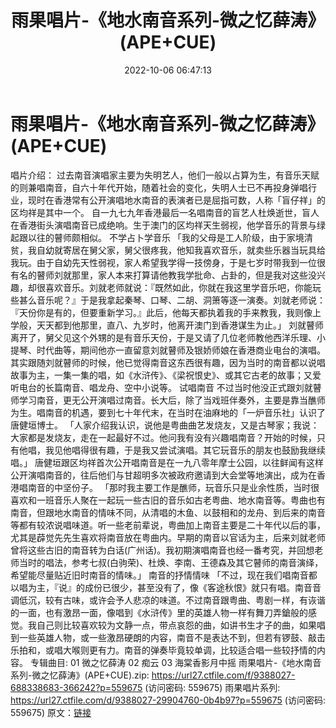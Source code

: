 ﻿---
title: 雨果唱片-《地水南音系列-微之忆薛涛》(APE+CUE)
date: 2022-10-06 06:47:13
categories: 古典音乐、新世纪、纯音雅乐
tags: 纯音雅乐
---
# 雨果唱片-《地水南音系列-微之忆薛涛》(APE+CUE)

唱片介绍：
过去南音演唱家主要为失明艺人，他们一般以占算为生，有音乐天赋的则兼唱南音，自六十年代开始，随着社会的变化，失明人士已不再投身弹唱行业，现时在香港常有公开演唱地水南音的表演者已是屈指可数，人称「盲仔祥」的区均祥是其中一个。
自一九七九年香港最后一名唱南音的盲艺人杜焕逝世，盲人在香港街头演唱南音已成绝响。生于澳门的区均祥天生弱视，他学音乐的背景与绿起跟以往的瞽师颇相似。
不学占卜学音乐
「我的父母是工人阶级，由于家境清贫，我自幼就寄居在舅父家，舅父很疼我，他知我喜欢音乐，就卖些乐器当玩具给我玩。由于自幼先天性弱视，家人希望我学得一技傍身，于是七岁时带我到一位很有名的瞽师刘就那里，家人本来打算请他教我学批命、占卦的，但是我对这些没兴趣，却很喜欢音乐。刘就老师就说：『既然如此，你就在我这里学音乐吧，你能玩些甚么音乐呢？』于是我拿起秦琴、口琴、二胡、洞箫等逐一演奏。刘就老师说：『天份你是有的，但要重新学习。』此后，他每天都执着我的手来教我，我则像上学般，天天都到他那里，直八、九岁时，他离开澳门到香港谋生为止。」
刘就瞽师离开了，舅父见这个外甥的是有音乐天份，于是又请了几位老师教他西洋乐理、小提琴、时代曲等，期间他亦一直留意刘就瞽师及银娇师娘在香港商业电台的演唱。其实跟随刘就瞽师的时候，他已觉得南音这东西很有趣，因为当时的南音都以说唱故事为主，一集一集的唱，如《水浒传》、《梁祝恨史》、或其它古老的故事；又爱听电台的长篇南音、唱龙舟、空中小说等。
试唱南音
不过当时他没正式跟刘就瞽师学习南音，更无公开演唱过南音。长大后，除了当戏班伴奏外，主要是靠当醮师为生。唱南音的机遇，要到七十年代末，在当时在油麻地的「一炉音乐社」认识了唐健垣博士。
「人家介绍我认识，说他是粤曲曲艺发烧友，又是古琴家；我说：大家都是发烧友，走在一起最好不过。他问我有没有兴趣唱南音？开始的时候，只有他唱，我见他唱得很有趣，于是我又尝试演唱。其它玩音乐的朋友也鼓励我继续唱。」
唐健垣跟区均祥首次公开唱南音是在一九八零年摩士公园，以往鲜闻有这样公开演唱南音的，往后他们与甘超明多次被政府邀请到大会堂等地演出，成为在香港唱南音的中坚份子。
「那时我主要工作是醮师，玩音乐只是业余性质，当时很喜欢和一班音乐人聚在一起玩一些古旧的音乐如古老粤曲、地水南音等。粤曲也有南音，但跟地水南音的情味不同，从清唱的木鱼、以鼓相和的龙舟、到后来的南音等都有较浓说唱味道。听一些老前辈说，粤曲加上南音主要是二十年代以后的事，尤其是薜觉先先生喜欢将南音放在粤曲内。早期的南音以官话为主，后来刘就老师曾将这些古旧的南音转为白话(广州话)。我初期演唱南音也经一番考究，并回想老师当时的唱法，参考七叔(白驹荣)、杜焕、李南、王德森及其它瞽师的南音演绎，希望能尽量贴近旧时南音的情味。」
南音的抒情情味
「不过，现在我们唱南音都以唱为主，『说』的成份已很少，甚至没有了，像《客途秋恨》就只有唱。南音音调低沉，较有古味，或许会予人悲凉的味道。不过南音跟粤曲、粤剧一样，有诙谐的一面，也有激昂一面，像唱到《水浒传》里的英雄人物一样有舞刀弄鎗般的感觉。我自己则比较喜欢较为文静一点，带点哀怨的曲，如讲书生才子的曲，如果唱到一些英雄人物，或一些激昂硬朗的内容，南音不是表达不到，但若有锣鼓、敲击乐拍和，或唱大喉则更有力。南音的弹奏毕竟较单调，比较适合唱一些较抒情的内容。
专辑曲目:
01 微之忆薛涛
02 痴云
03 海棠香影月中摇
雨果唱片-《地水南音系列-微之忆薛涛》(APE+CUE).zip:
https://url27.ctfile.com/f/9388027-688338683-366242?p=559675
(访问密码: 559675)
雨果唱片系列: https://url27.ctfile.com/d/9388027-29904760-0b4b97?p=559675
(访问密码: 559675)
原文：[链接](https://blog.sina.com.cn/s/blog_1647c7e7601030zs6.html)